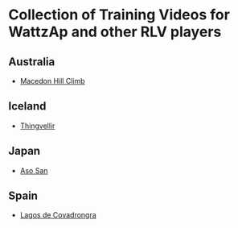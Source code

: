 # Collection of Training Videos for WattzAp and other RLV players

## Australia
  * [Macedon Hill Climb](Australia/AU_Macedon/README.md)
  
## Iceland
  * [Thingvellir](videos/Iceland/IS_Thingvellir/README.md)
  
## Japan
  * [Aso San](videos/Japan/JP_Aso_San/README.md)

## Spain

  * [Lagos de Covadrongra](Spain/Lagos_de_Covadronga/README.md)
  
 
  
 
